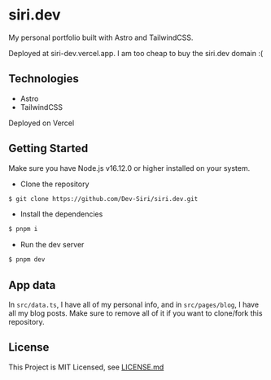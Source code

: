 # siri.dev

My personal portfolio built with Astro and TailwindCSS.

Deployed at siri-dev.vercel.app. I am too cheap to buy the siri.dev domain :(

## Technologies

- Astro
- TailwindCSS

Deployed on Vercel

## Getting Started

Make sure you have Node.js v16.12.0 or higher installed on your system.

- Clone the repository

```sh
$ git clone https://github.com/Dev-Siri/siri.dev.git
```

- Install the dependencies

```sh
$ pnpm i
```

- Run the dev server

```sh
$ pnpm dev
```

## App data

In `src/data.ts`, I have all of my personal info, and in `src/pages/blog`, I have all my blog posts. Make sure to remove all of it if you want to clone/fork this repository.

## License

This Project is MIT Licensed, see [LICENSE.md](LICENSE.md)
